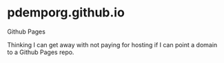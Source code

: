 # pdemporg.github.io
Github Pages

Thinking I can get away with not paying for hosting if I can point a domain to a Github Pages repo.

